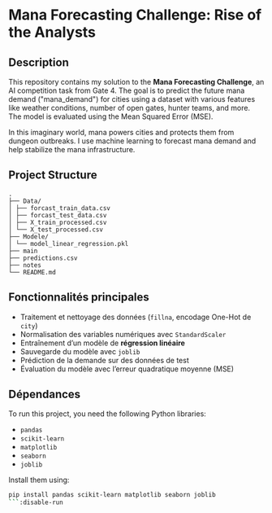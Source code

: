 
# Mana Forecasting Challenge: Rise of the Analysts

## Description
This repository contains my solution to the **Mana Forecasting Challenge**, an AI competition task from Gate 4. The goal is to predict the future mana demand ("mana_demand") for cities using a dataset with various features like weather conditions, number of open gates, hunter teams, and more. The model is evaluated using the Mean Squared Error (MSE).

In this imaginary world, mana powers cities and protects them from dungeon outbreaks. I use machine learning to forecast mana demand and help stabilize the mana infrastructure.

## Project Structure
```
.
├── Data/
│ ├── forcast_train_data.csv
│ ├── forcast_test_data.csv
│ ├── X_train_processed.csv
│ └── X_test_processed.csv
├── Modele/
│ └── model_linear_regression.pkl
├── main
├── predictions.csv
├── notes
└── README.md
```

##  Fonctionnalités principales

- Traitement et nettoyage des données (`fillna`, encodage One-Hot de `city`)
- Normalisation des variables numériques avec `StandardScaler`
- Entraînement d’un modèle de **régression linéaire**
- Sauvegarde du modèle avec `joblib`
- Prédiction de la demande sur des données de test
- Évaluation du modèle avec l’erreur quadratique moyenne (MSE)

## Dépendances

To run this project, you need the following Python libraries:

- `pandas`
- `scikit-learn`
- `matplotlib`
- `seaborn`
- `joblib`

Install them using:
```bash
pip install pandas scikit-learn matplotlib seaborn joblib
```:disable-run







